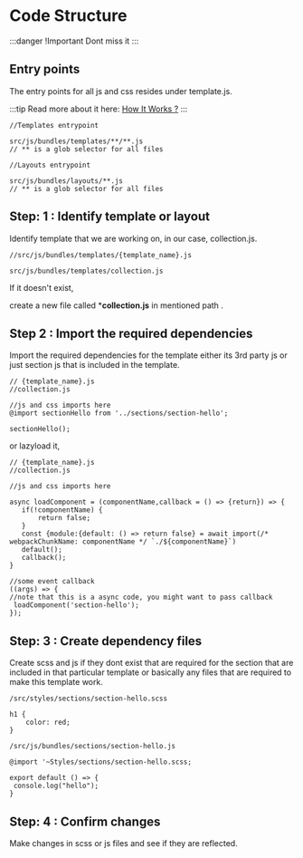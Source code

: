 # Code Structure


:::danger !Important
 Dont miss it 
:::

## Entry points

 The entry points for all js and css resides under template.js.

 :::tip
 Read more about it here: <a class= "underline" href="./how-does-it-work">How It Works ?</a>
 :::
``` 
//Templates entrypoint

src/js/bundles/templates/**/**.js 
// ** is a glob selector for all files

```

``` 
//Layouts entrypoint

src/js/bundles/layouts/**.js 
// ** is a glob selector for all files

```

<div class="block-space"></div>

## Step: 1 : Identify template or layout

Identify template that we are working on, in our case, collection.js.

```
//src/js/bundles/templates/{template_name}.js

src/js/bundles/templates/collection.js
```

If it doesn't exist, 

create a new file called ***collection.js** in mentioned path .


## Step 2 : Import the required dependencies

Import the required dependencies for the template either its 3rd party js or just section js that is included in the template.

```
// {template_name}.js
//collection.js

//js and css imports here
@import sectionHello from '../sections/section-hello';

sectionHello();

```

or lazyload it,

```
// {template_name}.js
//collection.js

//js and css imports here

async loadComponent = (componentName,callback = () => {return}) => {
   if(!componentName) {
       return false;
   } 
   const {module:{default: () => return false} = await import(/* webpackChunkName: componentName */ `./${componentName}`)
   default();
   callback();
}

//some event callback
((args) => {
//note that this is a async code, you might want to pass callback
 loadComponent('section-hello');
});

```
<div class="block-space"></div>


## Step: 3 : Create dependency files

Create scss and js if they dont exist that are required for the section that are included in that particular template or basically any files that are required
to make this template work.

```
/src/styles/sections/section-hello.scss

h1 {
    color: red;
}

```

```
/src/js/bundles/sections/section-hello.js

@import '~Styles/sections/section-hello.scss;

export default () => {
 console.log("hello");
}

```
<div class="block-space"></div>


## Step: 4 : Confirm changes 
Make changes in scss or js files and see if they are reflected.



